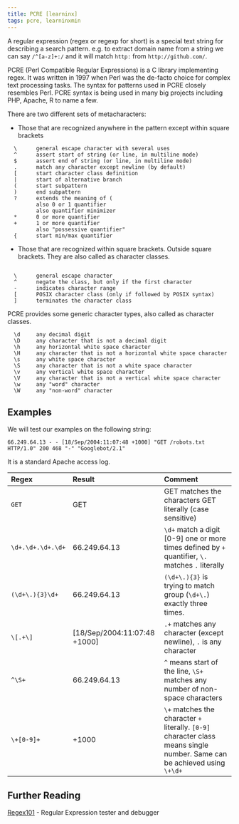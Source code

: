 ```yaml
---
title: PCRE [learninx]
tags: pcre, learninxmin
---
```


A regular expression (regex or regexp for short) is a special text string for describing a search pattern.
e.g. to extract domain name from a string we can say `/^[a-z]+:/` and it will match `http:` from `http://github.com/`.

PCRE (Perl Compatible Regular Expressions) is a C library implementing regex.
It was written in 1997 when Perl was the de-facto choice for complex text processing tasks. The syntax for patterns used in PCRE closely resembles Perl. PCRE syntax is being used in many big projects including PHP, Apache, R to name a few.

There are two different sets of metacharacters:

* Those that are recognized anywhere in the pattern except within square brackets

```
  \      general escape character with several uses
  ^      assert start of string (or line, in multiline mode)
  $      assert end of string (or line, in multiline mode)
  .      match any character except newline (by default)
  [      start character class definition
  |      start of alternative branch
  (      start subpattern
  )      end subpattern
  ?      extends the meaning of (
         also 0 or 1 quantifier
         also quantifier minimizer
  *      0 or more quantifier
  +      1 or more quantifier
         also "possessive quantifier"
  {      start min/max quantifier
```

* Those that are recognized within square brackets. Outside square brackets. They are also called as character classes.

```

  \      general escape character
  ^      negate the class, but only if the first character
  -      indicates character range
  [      POSIX character class (only if followed by POSIX syntax)
  ]      terminates the character class

```

PCRE provides some generic character types, also called as character classes.

```
  \d     any decimal digit
  \D     any character that is not a decimal digit
  \h     any horizontal white space character
  \H     any character that is not a horizontal white space character
  \s     any white space character
  \S     any character that is not a white space character
  \v     any vertical white space character
  \V     any character that is not a vertical white space character
  \w     any "word" character
  \W     any "non-word" character
```

## Examples

We will test our examples on the following string:

```
66.249.64.13 - - [18/Sep/2004:11:07:48 +1000] "GET /robots.txt HTTP/1.0" 200 468 "-" "Googlebot/2.1"
```

 It is a standard Apache access log.

| Regex             | Result                       | Comment                                                                                                                   |
| :----             | :--------------              | :------                                                                                                                   |
| `GET`             | GET                          | GET matches the characters GET literally (case sensitive)                                                                 |
| `\d+.\d+.\d+.\d+` | 66.249.64.13                 | `\d+` match a digit [0-9] one or more times defined by `+` quantifier, `\.` matches `.` literally                         |
| `(\d+\.){3}\d+`   | 66.249.64.13                 | `(\d+\.){3}` is trying to match group (`\d+\.`) exactly three times.                                                      |
| `\[.+\]`          | [18/Sep/2004:11:07:48 +1000] | `.+` matches any character (except newline), `.` is any character                                                         |
| `^\S+`            | 66.249.64.13                 | `^` means start of the line, `\S+` matches any number of non-space characters                                             |
| `\+[0-9]+`        | +1000                        | `\+` matches the character `+` literally. `[0-9]` character class means single number. Same can be achieved using `\+\d+` |

## Further Reading
[Regex101](https://regex101.com/) - Regular Expression tester and debugger
